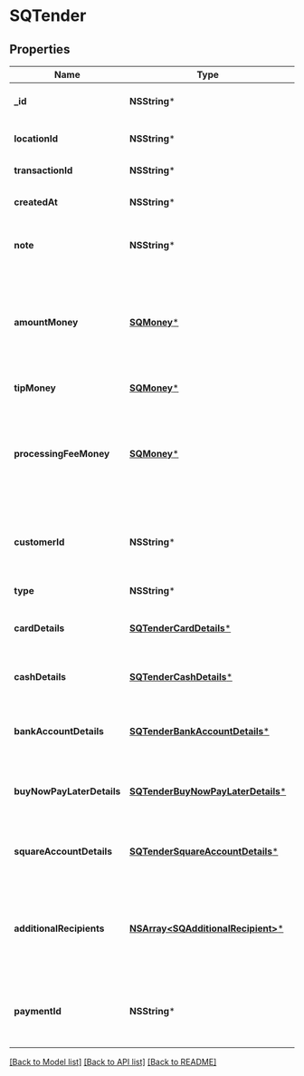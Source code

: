 # SQTender

## Properties
Name | Type | Description | Notes
------------ | ------------- | ------------- | -------------
**_id** | **NSString*** | The tender&#39;s unique ID. It is the associated payment ID. | [optional] 
**locationId** | **NSString*** | The ID of the transaction&#39;s associated location. | [optional] 
**transactionId** | **NSString*** | The ID of the tender&#39;s associated transaction. | [optional] 
**createdAt** | **NSString*** | The timestamp for when the tender was created, in RFC 3339 format. | [optional] 
**note** | **NSString*** | An optional note associated with the tender at the time of payment. | [optional] 
**amountMoney** | [**SQMoney***](SQMoney.md) | The total amount of the tender, including &#x60;tip_money&#x60;. If the tender has a &#x60;payment_id&#x60;, the &#x60;total_money&#x60; of the corresponding [Payment](https://developer.squareup.com/reference/square_2023-10-18/objects/Payment) will be equal to the &#x60;amount_money&#x60; of the tender. | [optional] 
**tipMoney** | [**SQMoney***](SQMoney.md) | The tip&#39;s amount of the tender. | [optional] 
**processingFeeMoney** | [**SQMoney***](SQMoney.md) | The amount of any Square processing fees applied to the tender.  This field is not immediately populated when a new transaction is created. It is usually available after about ten seconds. | [optional] 
**customerId** | **NSString*** | If the tender is associated with a customer or represents a customer&#39;s card on file, this is the ID of the associated customer. | [optional] 
**type** | **NSString*** | The type of tender, such as &#x60;CARD&#x60; or &#x60;CASH&#x60;. | 
**cardDetails** | [**SQTenderCardDetails***](SQTenderCardDetails.md) | The details of the card tender.  This value is present only if the value of &#x60;type&#x60; is &#x60;CARD&#x60;. | [optional] 
**cashDetails** | [**SQTenderCashDetails***](SQTenderCashDetails.md) | The details of the cash tender.  This value is present only if the value of &#x60;type&#x60; is &#x60;CASH&#x60;. | [optional] 
**bankAccountDetails** | [**SQTenderBankAccountDetails***](SQTenderBankAccountDetails.md) | The details of the bank account tender.  This value is present only if the value of &#x60;type&#x60; is &#x60;BANK_ACCOUNT&#x60;. | [optional] 
**buyNowPayLaterDetails** | [**SQTenderBuyNowPayLaterDetails***](SQTenderBuyNowPayLaterDetails.md) | The details of a Buy Now Pay Later tender.  This value is present only if the value of &#x60;type&#x60; is &#x60;BUY_NOW_PAY_LATER&#x60;. | [optional] 
**squareAccountDetails** | [**SQTenderSquareAccountDetails***](SQTenderSquareAccountDetails.md) | The details of a Square Account tender.  This value is present only if the value of &#x60;type&#x60; is &#x60;SQUARE_ACCOUNT&#x60;. | [optional] 
**additionalRecipients** | [**NSArray&lt;SQAdditionalRecipient&gt;***](SQAdditionalRecipient.md) | Additional recipients (other than the merchant) receiving a portion of this tender. For example, fees assessed on the purchase by a third party integration. | [optional] 
**paymentId** | **NSString*** | The ID of the [Payment](https://developer.squareup.com/reference/square_2023-10-18/objects/Payment) that corresponds to this tender. This value is only present for payments created with the v2 Payments API. | [optional] 

[[Back to Model list]](../README.md#documentation-for-models) [[Back to API list]](../README.md#documentation-for-api-endpoints) [[Back to README]](../README.md)


